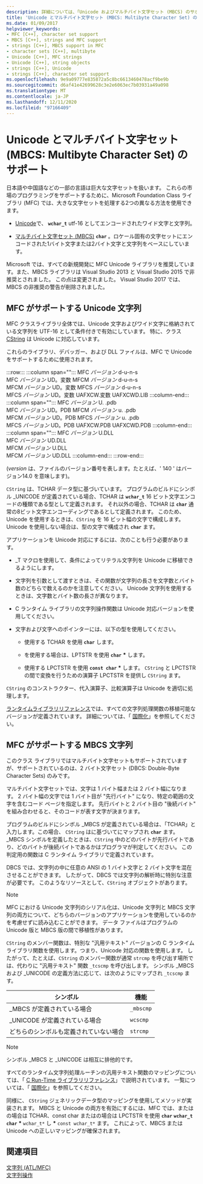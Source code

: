 ```yaml
---
description: 詳細については、「Unicode およびマルチバイト文字セット (MBCS) のサポート」を参照してください。
title: 'Unicode とマルチバイト文字セット (MBCS: Multibyte Character Set) のサポート'
ms.date: 01/09/2017
helpviewer_keywords:
- MFC [C++], character set support
- MBCS [C++], strings and MFC support
- strings [C++], MBCS support in MFC
- character sets [C++], multibyte
- Unicode [C++], MFC strings
- Unicode [C++], string objects
- strings [C++], Unicode
- strings [C++], character set support
ms.openlocfilehash: 9e9a09777e835872a5c8bc6613460478acf9be9b
ms.sourcegitcommit: d6af41e42699628c3e2e6063ec7b03931a49a098
ms.translationtype: MT
ms.contentlocale: ja-JP
ms.lasthandoff: 12/11/2020
ms.locfileid: "97166409"
---
```

# <a name="unicode-and-multibyte-character-set-mbcs-support"></a>Unicode とマルチバイト文字セット (MBCS: Multibyte Character Set) のサポート

日本語や中国語などの一部の言語は巨大な文字セットを扱います。 これらの市場のプログラミングをサポートするために、Microsoft Foundation Class ライブラリ (MFC) では、大きな文字セットを処理する2つの異なる方法を使用できます。

- [Unicode](#mfc-support-for-unicode-strings)で、 **`wchar_t`** utf-16 としてエンコードされたワイド文字と文字列。

- [マルチバイト文字セット (MBCS)](#mfc-support-for-mbcs-strings) **`char`** 。ロケール固有の文字セットにエンコードされた1バイト文字または2バイト文字と文字列をベースにしています。

Microsoft では、すべての新規開発に MFC Unicode ライブラリを推奨しています。また、MBCS ライブラリは Visual Studio 2013 と Visual Studio 2015 で非推奨とされました。 この点は変更されました。 Visual Studio 2017 では、MBCS の非推奨の警告が削除されました。

## <a name="mfc-support-for-unicode-strings"></a>MFC がサポートする Unicode 文字列

MFC クラスライブラリ全体では、Unicode 文字およびワイド文字に格納されている文字列を UTF-16 として条件付きで有効にしています。 特に、クラス [CString](../atl-mfc-shared/reference/cstringt-class.md) は Unicode に対応しています。

これらのライブラリ、デバッガー、および DLL ファイルは、MFC で Unicode をサポートするために使用されます。

:::row:::
   :::column span="":::
      MFC *バージョン* d-u-n-s \
      MFC *バージョン* UD。変数
      MFCM *バージョン* d-u-n-s \
      MFCM *バージョン* UD。変数
      MFCS *バージョン* d-u-n-s \
      MFCS *バージョン* UD。変数
      UAFXCW.変数
      UAFXCWD.LIB
   :::column-end:::
   :::column span="":::
      MFC *バージョン* U. .pdb \
      MFC *バージョン* UD。PDB
      MFCM *バージョン* u. .pdb \
      MFCM *バージョン* UD。PDB
      MFCS *バージョン* u. .pdb \
      MFCS *バージョン* UD。PDB
      UAFXCW.PDB
      UAFXCWD.PDB
   :::column-end:::
   :::column span="":::
      MFC *バージョン* U.DLL \
      MFC *バージョン* UD.DLL \
      MFCM *バージョン* U.DLL \
      MFCM *バージョン* UD.DLL
   :::column-end:::
:::row-end:::

(*version* は、ファイルのバージョン番号を表します。たとえば、' 140 ' はバージョン14.0 を意味します)。

`CString` は、TCHAR データ型に基づいています。 プログラムのビルドにシンボル _UNICODE が定義されている場合、TCHAR は **`wchar_t`** 16 ビット文字エンコードの種類である型として定義されます。 それ以外の場合、TCHAR は **`char`** 通常の8ビット文字エンコーディングであるとして定義されます。 このため、Unicode を使用するときは、`CString` を 16 ビット幅の文字で構成します。 Unicode を使用しない場合は、型の文字で構成され **`char`** ます。

アプリケーションを Unicode 対応にするには、次のことも行う必要があります。

- _T マクロを使用して、条件によってリテラル文字列を Unicode に移植できるようにします。

- 文字列を引数として渡すときは、その関数が文字列の長さを文字数とバイト数のどちらで数えるのかを注意してください。 Unicode 文字列を使用するときは、文字数とバイト数の長さが異なります。

- C ランタイム ライブラリの文字列操作関数は Unicode 対応バージョンを使用してください。

- 文字および文字へのポインターには、以下の型を使用してください。

  - 使用する TCHAR を使用 **`char`** します。

  - を使用する場合は、LPTSTR を使用 **`char`** <strong>\*</strong> します。

  - 使用する LPCTSTR を使用 **`const char`** <strong>\*</strong> します。 `CString` と LPCTSTR の間で変換を行うための演算子 LPCTSTR を提供し `CString` ます。

`CString` のコンストラクター、代入演算子、比較演算子は Unicode を適切に処理します。

[ランタイムライブラリリファレンス](../c-runtime-library/c-run-time-library-reference.md)では、すべての文字列処理関数の移植可能なバージョンが定義されています。 詳細については、「 [国際化](../c-runtime-library/internationalization.md)」を参照してください。

## <a name="mfc-support-for-mbcs-strings"></a>MFC がサポートする MBCS 文字列

このクラス ライブラリではマルチバイト文字セットもサポートされていますが、サポートされているのは、2 バイト文字セット (DBCS: Double-Byte Character Sets) のみです。

マルチバイト文字セットでは、文字は 1 バイト幅または 2 バイト幅になります。 2 バイト幅の文字では 1 バイト目が "先行バイト" になり、特定の範囲の文字を含むコード ページを指定します。 先行バイトと 2 バイト目の "後続バイト" を組み合わせると、そのコードが表す文字が決まります。

プログラムのビルドにシンボル _MBCS が定義されている場合は、「TCHAR」と入力します。この場合、 `CString` はに基づいてにマップされ **`char`** ます。 _MBCS シンボルを定義したときは、`CString` 中のどのバイトが先行バイトであり、どのバイトが後続バイトであるかはプログラマが判定してください。 この判定用の関数は C ランタイム ライブラリで定義されています。

DBCS では、文字列の中に任意の ANSI の 1 バイト文字と 2 バイト文字を混在させることができます。 したがって、DBCS では文字列の解析時に特別な注意が必要です。 このようなリソースとして、`CString` オブジェクトがあります。

> [!NOTE]
> MFC における Unicode 文字列のシリアル化は、Unicode 文字列と MBCS 文字列の両方について、どちらのバージョンのアプリケーションを使用しているのかを考慮せずに読み込むことができます。 データ ファイルはプログラムの Unicode 版と MBCS 版の間で移植性があります。

`CString` のメンバー関数は、特別な "汎用テキスト" バージョンの C ランタイム ライブラリ関数を使用します。つまり、Unicode 対応の関数を使用します。 したがって、たとえば、`CString` のメンバー関数が通常 `strcmp` を呼び出す場所では、代わりに "汎用テキスト" 関数 `_tcscmp` を呼び出します。 シンボル _MBCS および _UNICODE の定義方法に応じて、は次のようにマップされ `_tcscmp` ます。

|シンボル|機能|
|-|-|
|_MBCS が定義されている場合|`_mbscmp`|
|_UNICODE が定義されている場合|`wcscmp`|
|どちらのシンボルも定義されていない場合|`strcmp`|

> [!NOTE]
> シンボル _MBCS と _UNICODE は相互に排他的です。

すべてのランタイム文字列処理ルーチンの汎用テキスト関数のマッピングについては、「 [C Run-Time ライブラリリファレンス](../c-runtime-library/c-run-time-library-reference.md)」で説明されています。 一覧については、「 [国際化](../c-runtime-library/internationalization.md)」を参照してください。

同様に、 `CString` ジェネリックデータ型のマッピングを使用してメソッドが実装されます。 MBCS と Unicode の両方を有効にするには、MFC では、またはの場合は TCHAR、const char またはの場合は LPCTSTR を使用 **`char`** **`wchar_t`** **`char`** <strong>\*</strong> `wchar_t*` し <strong>\*</strong> `const wchar_t*` ます。 これによって、MBCS または Unicode への正しいマッピングが確保されます。

## <a name="see-also"></a>関連項目

[文字列 (ATL/MFC)](../atl-mfc-shared/strings-atl-mfc.md)<br/>
[文字列操作](../c-runtime-library/string-manipulation-crt.md)
